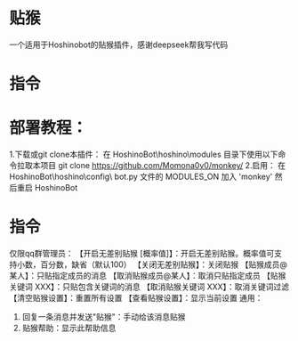 # 贴猴
一个适用于Hoshinobot的贴猴插件，感谢deepseek帮我写代码
# 指令
# 部署教程：
1.下载或git clone本插件：
在 HoshinoBot\hoshino\modules 目录下使用以下命令拉取本项目
git clone https://github.com/Momona0v0/monkey/
2.启用：
在 HoshinoBot\hoshino\config\ bot.py 文件的 MODULES_ON 加入 'monkey'
然后重启 HoshinoBot
# 指令
仅限qq群管理员：
【开启无差别贴猴 [概率值]】：开启无差别贴猴。概率值可支持小数，百分数，缺省（默认100）
【关闭无差别贴猴】：关闭贴猴
【贴猴成员@某人】：只贴指定成员的消息
【取消贴猴成员@某人】：取消只贴指定成员
【贴猴关键词 XXX】：只贴包含关键词的消息
【取消贴猴关键词 XXX】：取消关键词过滤
【清空贴猴设置】：重置所有设置
【查看贴猴设置】：显示当前设置
通用：
1. 回复一条消息并发送"贴猴"：手动给该消息贴猴
2. 贴猴帮助：显示此帮助信息
